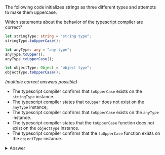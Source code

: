 The following code initializes strings as three different types and attempts to make them uppercase. 

Which statements about the behavior of the typescript compiler are correct?

``` typescript
let stringType: string = "string type";
stringType.toUpperCase();

let anyType: any = "any type";
anyType.toUpper();
anyType.toUpperCase();

let objectType: Object = "object type";
objectType.toUpperCase();
``` 

_(multiple correct answers possible)_

- The typescript compiler confirms that `toUpperCase` exists on the `stringType` instance.
- The typescript compiler states that `toUpper` does not exist on the `anyType` instance;
- The typescript compiler confirms that `toUpperCase` exists on the `anyType` instance.
- The typescript compiler states that the `toUpperCase` function does not exist on the `objectType` instance.
- The typescript compiler confirms that the `toUpperCase` function exists on the `objectType` instance.

<details><summary>Answer</summary>

> - The typescript compiler confirms that `toUpperCase` exists on the `stringType` instance.
> - The typescript compiler states that the `toUpperCase` function does not exist on the `objectType` instance.

</details>
